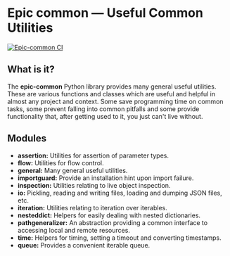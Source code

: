 # Epic common &mdash; Useful Common Utilities
[![Epic-common CI](https://github.com/Cybereason/epic-common/actions/workflows/ci.yml/badge.svg)](https://github.com/Cybereason/epic-common/actions/workflows/ci.yml)

## What is it?
The **epic-common** Python library provides many general useful utilities.
These are various functions and classes which are useful and helpful in almost any project and context.
Some save programming time on common tasks, some prevent falling into common pitfalls and some provide 
functionality that, after getting used to it, you just can't live without.

## Modules
- **assertion:** Utilities for assertion of parameter types.
- **flow:** Utilities for flow control.
- **general:** Many general useful utilities.
- **importguard:** Provide an installation hint upon import failure.
- **inspection:** Utilities relating to live object inspection.
- **io:** Pickling, reading and writing files, loading and dumping JSON files, etc.
- **iteration:** Utilities relating to iteration over iterables.
- **nesteddict:** Helpers for easily dealing with nested dictionaries.
- **pathgeneralizer:** An abstraction providing a common interface to accessing local and remote resources.
- **time:** Helpers for timing, setting a timeout and converting timestamps.
- **queue:** Provides a convenient iterable queue.
